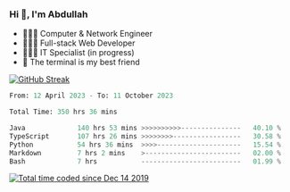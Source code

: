 <h3>Hi 👋, I'm Abdullah</h3>

- 👷🏼‍♂️ Computer & Network Engineer
- 👨🏻‍💻 Full-stack Web Developer
- 👨🏻‍💻 IT Specialist (in progress)
- 🖤 The terminal is my best friend

[![GitHub Streak](https://streak-stats.demolab.com?user=al3bad&theme=transparent&date_format=j%20M%5B%20Y%5D)](https://git.io/streak-stats)

<!--START_SECTION:waka-->

```python
From: 12 April 2023 - To: 11 October 2023

Total Time: 350 hrs 36 mins

Java             140 hrs 53 mins >>>>>>>>>>---------------   40.10 %
TypeScript       107 hrs 26 mins >>>>>>>>-----------------   30.58 %
Python           54 hrs 36 mins  >>>>---------------------   15.54 %
Markdown         7 hrs 2 mins    >------------------------   02.00 %
Bash             7 hrs           -------------------------   01.99 %
```

<!--END_SECTION:waka-->

<p>
  <a href="https://wakatime.com/@ce2a2aac-0d6b-4d65-b864-8a4bcaf12967"><img src="https://wakatime.com/badge/user/ce2a2aac-0d6b-4d65-b864-8a4bcaf12967.svg" alt="Total time coded since Dec 14 2019" /></a>
</p>
